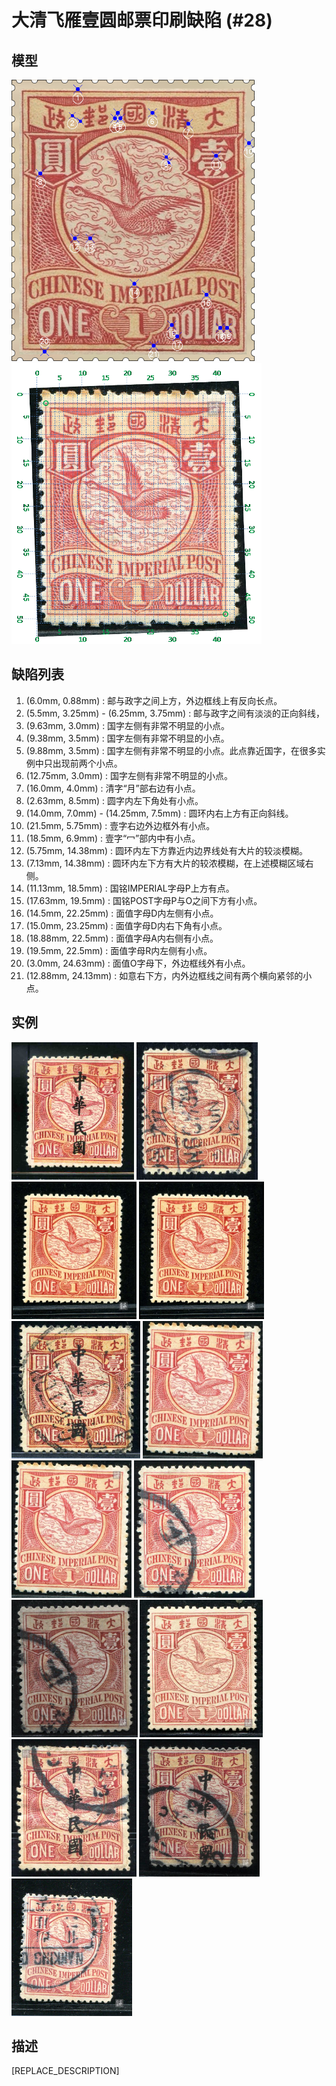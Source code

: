 # 大清飞雁壹圆邮票印刷缺陷 (#28)

## 模型
<img src="model.png" height=450/> <img src="sampling.png" height=450/>

## 缺陷列表
1. (6.0mm, 0.88mm) :  邮与政字之间上方，外边框线上有反向长点。
1. (5.5mm, 3.25mm) - (6.25mm, 3.75mm) :  邮与政字之间有淡淡的正向斜线，
1. (9.63mm, 3.0mm) :  国字左侧有非常不明显的小点。
1. (9.38mm, 3.5mm) :  国字左侧有非常不明显的小点。
1. (9.88mm, 3.5mm) :  国字左侧有非常不明显的小点。此点靠近国字，在很多实例中只出现前两个小点。
1. (12.75mm, 3.0mm) :  国字左侧有非常不明显的小点。
1. (16.0mm, 4.0mm) :  清字“月”部右边有小点。
1. (2.63mm, 8.5mm) :  圆字内左下角处有小点。
1. (14.0mm, 7.0mm) - (14.25mm, 7.5mm) :  圆环内右上方有正向斜线。
1. (21.5mm, 5.75mm) :  壹字右边外边框外有小点。
1. (18.5mm, 6.9mm) :  壹字“冖”部内中有小点。
1. (5.75mm, 14.38mm) :  圆环内左下方靠近内边界线处有大片的较淡模糊。
1. (7.13mm, 14.38mm) :  圆环内左下方有大片的较浓模糊，在上述模糊区域右侧。
1. (11.13mm, 18.5mm) :  国铭IMPERIAL字母P上方有点。
1. (17.63mm, 19.5mm) :  国铭POST字母P与O之间下方有小点。
1. (14.5mm, 22.25mm) :  面值字母D内左侧有小点。
1. (15.0mm, 23.25mm) :  面值字母D内右下角有小点。
1. (18.88mm, 22.5mm) :  面值字母A内右侧有小点。
1. (19.5mm, 22.5mm) :  面值字母R内左侧有小点。
1. (3.0mm, 24.63mm) :  面值O字母下，外边框线外有小点。
1. (12.88mm, 24.13mm) :  如意右下方，内外边框线之间有两个横向紧邻的小点。


## 实例
<img src="2008-09-29_00008624011A.jpg" height=220/> <img src="2008-11-15_00023659003A.jpg" height=220/> <img src="2010-03-16_00031640066A.jpg" height=220/> <img src="2010_w10_31640066A.jpg" height=220/> <img src="2011-01-12_00039633012A.jpg" height=220/> <img src="2011-09-29_00048789030A.jpg" height=220/> <img src="2011_w36_48789030A.jpg" height=220/> <img src="2012-08-04_00067470009A.jpg" height=220/> <img src="2013-05-28_00106636001A.jpg" height=220/> <img src="2013-06-16_00113436092A.jpg" height=220/> <img src="2013-12-17_00130562052A.jpg" height=220/> <img src="2014-01-22_00133887085A.jpg" height=220/> <img src="2014_w12_138496002A.jpg" height=220/> 


## 描述
[REPLACE_DESCRIPTION]
